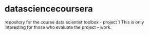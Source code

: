 # datasciencecoursera
repository for the course data scientist toolbox - project 1 
This is only interesting for those who evaluate the project - work. 
